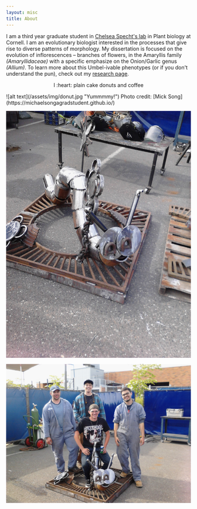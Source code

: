 ```yaml
---
layout: misc
title: About
---
```

I am a third year graduate student in [Chelsea Specht's lab](http://blogs.cornell.edu/specht/) in Plant biology at Cornell. I am an evolutionary biologist interested in the processes that give rise to diverse patterns of morphology. My dissertation is focused on the evolution of inflorescences – branches of flowers, in the Amaryllis family *(Amaryllidaceae)* with a specific emphasize on the Onion/Garlic genus *(Allium)*. To learn more about this Umbel-ivable phenotypes (or if you don't understand the pun), check out my [research page](https://jesusthebotanist.github.io/projects/Umbels.html).

<p align="center">
  I :heart: plain cake donuts and coffee
</p> 
![alt text](/assets/img/donut.jpg "Yummmmy!")
Photo credit:  [Mick Song](https://michaelsongagradstudent.github.io/)  


![alt text](/assets/img/Caterpiller1.jpg "Caterpiller!")

![alt text](/assets/img/Caterpiller2.jpg "Youthful Jesus!")



